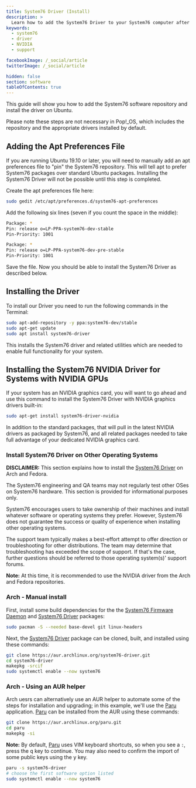```yaml
---
title: System76 Driver (Install)
description: >
  Learn how to add the System76 Driver to your System76 computer after reinstalling Ubuntu
keywords:
  - system76
  - driver
  - NVIDIA
  - support

facebookImage: /_social/article
twitterImage: /_social/article

hidden: false
section: software
tableOfContents: true
---
```


This guide will show you how to add the System76 software repository and install the driver on Ubuntu.

Please note these steps are not necessary in Pop!\_OS, which includes the repository and the appropriate drivers installed by default.

## Adding the Apt Preferences File

If you are running Ubuntu 19.10 or later, you will need to manually add an apt preferences file to "pin" the System76 repository. This will tell apt to prefer System76 packages over standard Ubuntu packages. Installing the System76 Driver will not be possible until this step is completed.

Create the apt preferences file here:

```bash
sudo gedit /etc/apt/preferences.d/system76-apt-preferences
```

Add the following six lines (seven if you count the space in the middle):

```bash
Package: *
Pin: release o=LP-PPA-system76-dev-stable
Pin-Priority: 1001

Package: *
Pin: release o=LP-PPA-system76-dev-pre-stable
Pin-Priority: 1001
```

Save the file. Now you should be able to install the System76 Driver as described below.

## Installing the Driver

To install our Driver you need to run the following commands in the Terminal:

```bash
sudo apt-add-repository -y ppa:system76-dev/stable
sudo apt-get update
sudo apt install system76-driver
```

This installs the System76 driver and related utilities which are needed to enable full functionality for your system.

## Installing the System76 NVIDIA Driver for Systems with NVIDIA GPUs

If your system has an NVIDIA graphics card, you will want to go ahead and use this command to install the System76 Driver with NVIDIA graphics drivers built-in:

```bash
sudo apt-get install system76-driver-nvidia
```

In addition to the standard packages, that will pull in the latest NVIDIA drivers as packaged by System76, and all related packages needed to take full advantage of your dedicated NVIDIA graphics card.

### Install System76 Driver on Other Operating Systems

**DISCLAIMER:** This section explains how to install the <u>System76 Driver</u> on Arch and Fedora.

The System76 engineering and QA teams may not regularly test other OSes on System76 hardware. This section is provided for informational purposes only.

System76 encourages users to take ownership of their machines and install whatever software or operating systems they prefer. However, System76 does not guarantee the success or quality of experience when installing other operating systems.

The support team typically makes a best-effort attempt to offer direction or troubleshooting for other distributions. The team may determine that troubleshooting has exceeded the scope of support. If that's the case, further questions should be referred to those operating system(s)' support forums.

**Note:** At this time, it is recommended to use the NVIDIA driver from the Arch and Fedora repositories.

### Arch - Manual install

First, install some build dependencies for the the <u>System76 Firmware Daemon</u> and <u>System76 Driver</u> packages:

```bash
sudo pacman -S --needed base-devel git linux-headers
```

Next, the <u>System76 Driver</u> package can be cloned, built, and installed using these commands:

```bash
git clone https://aur.archlinux.org/system76-driver.git
cd system76-driver
makepkg -srcif
sudo systemctl enable --now system76
```

### Arch - Using an AUR helper

Arch uesrs can alternatively use an AUR helper to automate some of the steps for installation and upgrading; in this example, we'll use the <u>Paru</u> application. <u>Paru</u> can be installed from the AUR using these commands:

```bash
git clone https://aur.archlinux.org/paru.git
cd paru
makepkg -si
```

**Note:** By default, <u>Paru</u> uses VIM keyboard shortcuts, so when you see a `:`, press the <kbd>q</kbd> key to continue. You may also need to confirm the import of some public keys using the <kbd>y</kbd> key.

```bash
paru -s system76-driver
# choose the first software option listed
sudo systemctl enable --now system76
```
